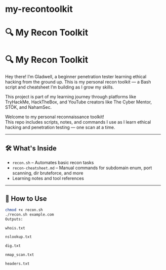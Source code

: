 # my-recontoolkit
# 🔍 My Recon Toolkit
# 🔍 My Recon Toolkit

Hey there! I’m Gladwell, a beginner penetration tester learning ethical hacking from the ground up. This is my personal recon toolkit — a Bash script and cheatsheet I’m building as I grow my skills.

This project is part of my learning journey through platforms like TryHackMe, HackTheBox, and YouTube creators like The Cyber Mentor, STÖK, and NahamSec.


Welcome to my personal reconnaissance toolkit!  
This repo includes scripts, notes, and commands I use as I learn ethical hacking and penetration testing — one scan at a time.

---

## 🛠️ What's Inside

- `recon.sh` – Automates basic recon tasks
- `recon-cheatsheet.md` – Manual commands for subdomain enum, port scanning, dir bruteforce, and more
- Learning notes and tool references

---

## 🚀 How to Use

```bash
chmod +x recon.sh
./recon.sh example.com
Outputs:

whois.txt

nslookup.txt

dig.txt

nmap_scan.txt

headers.txt

